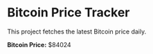 # Bitcoin Price Tracker

This project fetches the latest Bitcoin price daily.

**Bitcoin Price:** $84024
